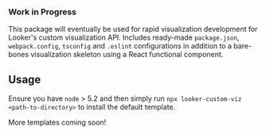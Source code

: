 ### Work in Progress 

This package will eventually be used for rapid visualization development for Looker's custom visualization API.
Includes ready-made `package.json`, `webpack.config`, `tsconfig` and `.eslint` configurations in addition to a bare-bones visualization skeleton using a React functional component.

## Usage
Ensure you have `node` > 5.2 and then simply run `npx looker-custom-viz <path-to-directory>` to install the default template. 

More templates coming soon!
